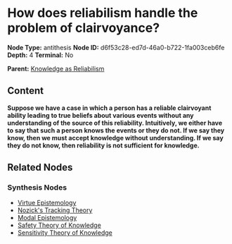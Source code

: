 # How does reliabilism handle the problem of clairvoyance?

**Node Type:** antithesis
**Node ID:** d6f53c28-ed7d-46a0-b722-1fa003ceb6fe
**Depth:** 4
**Terminal:** No

**Parent:** [Knowledge as Reliabilism](knowledge-as-reliabilism-synthesis-bc254a9c-3372-4793-bd31-49d6aab705d8.md)

## Content

**Suppose we have a case in which a person has a reliable clairvoyant ability leading to true beliefs about various events without any understanding of the source of this reliability. Intuitively, we either have to say that such a person knows the events or they do not. If we say they know, then we must accept knowledge without understanding. If we say they do not know, then reliability is not sufficient for knowledge.**

## Related Nodes

### Synthesis Nodes

- [Virtue Epistemology](virtue-epistemology-synthesis-d2de418f-32c1-4806-8e32-27a1aa061040.md)
- [Nozick's Tracking Theory](nozicks-tracking-theory-synthesis-a5bc466d-eff5-4c7c-b2bc-2994f3f60f48.md)
- [Modal Epistemology](modal-epistemology-synthesis-cc5a2774-f8e4-4151-b84e-42dffd373174.md)
- [Safety Theory of Knowledge](safety-theory-of-knowledge-synthesis-b8393ea7-93cd-46ef-b50c-172ab35d3d99.md)
- [Sensitivity Theory of Knowledge](sensitivity-theory-of-knowledge-synthesis-b4467d00-a8f4-4f7e-9805-18a3f14cfe1b.md)
